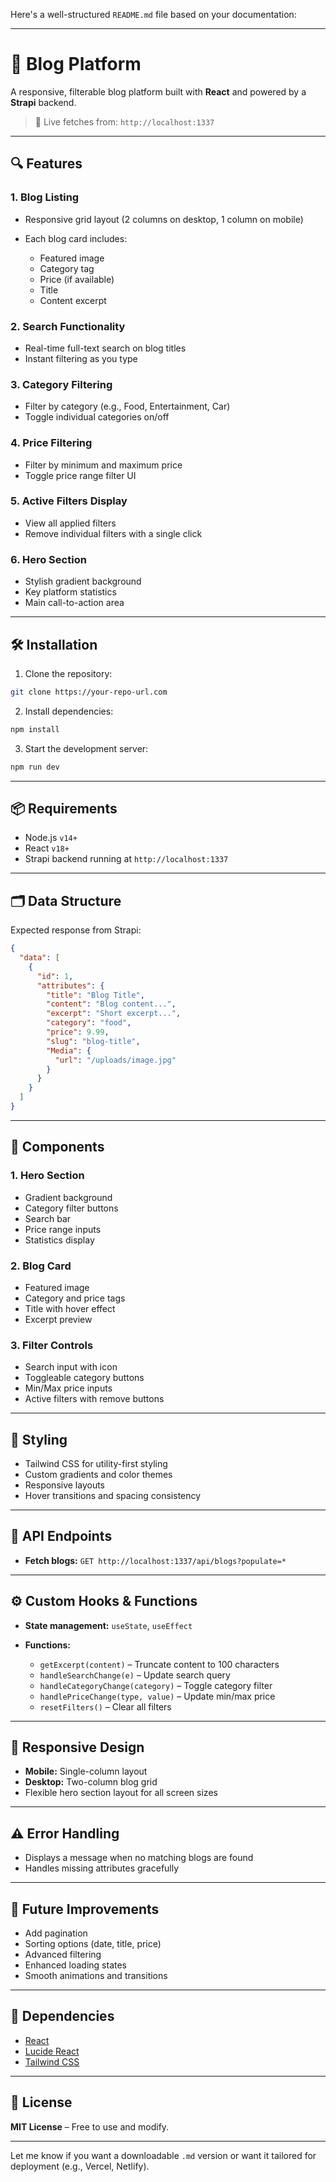 Here's a well-structured `README.md` file based on your documentation:

---

# 📝 Blog Platform

A responsive, filterable blog platform built with **React** and powered by a **Strapi** backend.

> 🚀 Live fetches from: `http://localhost:1337`

---

## 🔍 Features

### 1. **Blog Listing**

* Responsive grid layout (2 columns on desktop, 1 column on mobile)
* Each blog card includes:

  * Featured image
  * Category tag
  * Price (if available)
  * Title
  * Content excerpt

### 2. **Search Functionality**

* Real-time full-text search on blog titles
* Instant filtering as you type

### 3. **Category Filtering**

* Filter by category (e.g., Food, Entertainment, Car)
* Toggle individual categories on/off

### 4. **Price Filtering**

* Filter by minimum and maximum price
* Toggle price range filter UI

### 5. **Active Filters Display**

* View all applied filters
* Remove individual filters with a single click

### 6. **Hero Section**

* Stylish gradient background
* Key platform statistics
* Main call-to-action area

---

## 🛠️ Installation

1. Clone the repository:

```bash
git clone https://your-repo-url.com
```

2. Install dependencies:

```bash
npm install
```

3. Start the development server:

```bash
npm run dev
```

---

## 📦 Requirements

* Node.js `v14+`
* React `v18+`
* Strapi backend running at `http://localhost:1337`

---

## 🗂️ Data Structure

Expected response from Strapi:

```json
{
  "data": [
    {
      "id": 1,
      "attributes": {
        "title": "Blog Title",
        "content": "Blog content...",
        "excerpt": "Short excerpt...",
        "category": "food",
        "price": 9.99,
        "slug": "blog-title",
        "Media": {
          "url": "/uploads/image.jpg"
        }
      }
    }
  ]
}
```

---

## 🧩 Components

### 1. **Hero Section**

* Gradient background
* Category filter buttons
* Search bar
* Price range inputs
* Statistics display

### 2. **Blog Card**

* Featured image
* Category and price tags
* Title with hover effect
* Excerpt preview

### 3. **Filter Controls**

* Search input with icon
* Toggleable category buttons
* Min/Max price inputs
* Active filters with remove buttons

---

## 🎨 Styling

* Tailwind CSS for utility-first styling
* Custom gradients and color themes
* Responsive layouts
* Hover transitions and spacing consistency

---

## 🔌 API Endpoints

* **Fetch blogs:**
  `GET http://localhost:1337/api/blogs?populate=*`

---

## ⚙️ Custom Hooks & Functions

* **State management:** `useState`, `useEffect`
* **Functions:**

  * `getExcerpt(content)` – Truncate content to 100 characters
  * `handleSearchChange(e)` – Update search query
  * `handleCategoryChange(category)` – Toggle category filter
  * `handlePriceChange(type, value)` – Update min/max price
  * `resetFilters()` – Clear all filters

---

## 📱 Responsive Design

* **Mobile:** Single-column layout
* **Desktop:** Two-column blog grid
* Flexible hero section layout for all screen sizes

---

## ⚠️ Error Handling

* Displays a message when no matching blogs are found
* Handles missing attributes gracefully

---

## 🌱 Future Improvements

* Add pagination
* Sorting options (date, title, price)
* Advanced filtering
* Enhanced loading states
* Smooth animations and transitions

---

## 🧰 Dependencies

* [React](https://reactjs.org/)
* [Lucide React](https://lucide.dev/)
* [Tailwind CSS](https://tailwindcss.com/)

---

## 📄 License

**MIT License** – Free to use and modify.

---

Let me know if you want a downloadable `.md` version or want it tailored for deployment (e.g., Vercel, Netlify).
